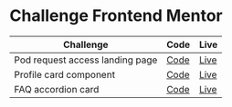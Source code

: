 # Challenge Frontend Mentor

Challenge | Code | Live
--- | --- | ---
Pod request access landing page | [Code](https://github.com/thomas-simonet/frontendmentor/tree/main/pod-request-access-landing-page) | [Live](https://massim-pod-request-access-landing-page.netlify.app)
Profile card component | [Code](https://github.com/thomas-simonet/frontendmentor/tree/main/profile-card-component) | [Live](https://massim-profile-card-component.netlify.app)
FAQ accordion card | [Code](https://github.com/thomas-simonet/frontendmentor/tree/main/faq-accordion-card) | [Live]()
